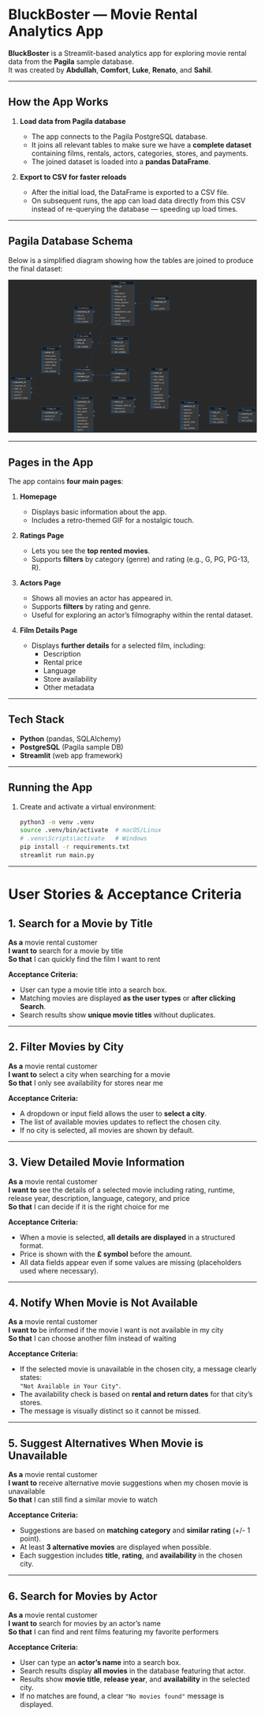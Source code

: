 # BluckBoster — Movie Rental Analytics App

**BluckBoster** is a Streamlit-based analytics app for exploring movie rental data from the **Pagila** sample database.  
It was created by **Abdullah**, **Comfort**, **Luke**, **Renato**, and **Sahil**.

---

## How the App Works

1. **Load data from Pagila database**  
   - The app connects to the Pagila PostgreSQL database.
   - It joins all relevant tables to make sure we have a **complete dataset** containing films, rentals, actors, categories, stores, and payments.
   - The joined dataset is loaded into a **pandas DataFrame**.

2. **Export to CSV for faster reloads**  
   - After the initial load, the DataFrame is exported to a CSV file.
   - On subsequent runs, the app can load data directly from this CSV instead of re-querying the database — speeding up load times.

---

## Pagila Database Schema

Below is a simplified diagram showing how the tables are joined to produce the final dataset:

![main ERD](./images/mainERD.png)

---

## Pages in the App

The app contains **four main pages**:

1. **Homepage**  
   - Displays basic information about the app.
   - Includes a retro-themed GIF for a nostalgic touch.

2. **Ratings Page**  
   - Lets you see the **top rented movies**.
   - Supports **filters** by category (genre) and rating (e.g., G, PG, PG-13, R).

3. **Actors Page**  
   - Shows all movies an actor has appeared in.
   - Supports **filters** by rating and genre.
   - Useful for exploring an actor’s filmography within the rental dataset.

4. **Film Details Page**  
   - Displays **further details** for a selected film, including:
     - Description
     - Rental price
     - Language
     - Store availability
     - Other metadata

---

## Tech Stack

- **Python** (pandas, SQLAlchemy)
- **PostgreSQL** (Pagila sample DB)
- **Streamlit** (web app framework)

---

## Running the App

1. Create and activate a virtual environment:
   ```bash
   python3 -m venv .venv
   source .venv/bin/activate  # macOS/Linux
   # .venv\Scripts\activate   # Windows
   pip install -r requirements.txt
   streamlit run main.py

---

# User Stories & Acceptance Criteria

## 1. Search for a Movie by Title
**As a** movie rental customer  
**I want to** search for a movie by title  
**So that** I can quickly find the film I want to rent  

**Acceptance Criteria:**
- User can type a movie title into a search box.
- Matching movies are displayed **as the user types** or **after clicking Search**.
- Search results show **unique movie titles** without duplicates.

---

## 2. Filter Movies by City
**As a** movie rental customer  
**I want to** select a city when searching for a movie  
**So that** I only see availability for stores near me  

**Acceptance Criteria:**
- A dropdown or input field allows the user to **select a city**.
- The list of available movies updates to reflect the chosen city.
- If no city is selected, all movies are shown by default.

---

## 3. View Detailed Movie Information
**As a** movie rental customer  
**I want to** see the details of a selected movie including rating, runtime, release year, description, language, category, and price  
**So that** I can decide if it is the right choice for me  

**Acceptance Criteria:**
- When a movie is selected, **all details are displayed** in a structured format.
- Price is shown with the **£ symbol** before the amount.
- All data fields appear even if some values are missing (placeholders used where necessary).

---

## 4. Notify When Movie is Not Available
**As a** movie rental customer  
**I want to** be informed if the movie I want is not available in my city  
**So that** I can choose another film instead of waiting  

**Acceptance Criteria:**
- If the selected movie is unavailable in the chosen city, a message clearly states:  
  `"Not Available in Your City"`.
- The availability check is based on **rental and return dates** for that city’s stores.
- The message is visually distinct so it cannot be missed.

---

## 5. Suggest Alternatives When Movie is Unavailable
**As a** movie rental customer  
**I want to** receive alternative movie suggestions when my chosen movie is unavailable  
**So that** I can still find a similar movie to watch  

**Acceptance Criteria:**
- Suggestions are based on **matching category** and **similar rating** (+/- 1 point).
- At least **3 alternative movies** are displayed when possible.
- Each suggestion includes **title**, **rating**, and **availability** in the chosen city.

---

## 6. Search for Movies by Actor
**As a** movie rental customer  
**I want to** search for movies by an actor’s name  
**So that** I can find and rent films featuring my favorite performers  

**Acceptance Criteria:**
- User can type an **actor’s name** into a search box.
- Search results display **all movies** in the database featuring that actor.
- Results show **movie title**, **release year**, and **availability** in the selected city.
- If no matches are found, a clear `"No movies found"` message is displayed.
